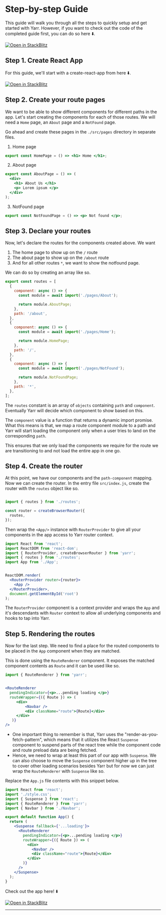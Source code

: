 # Step-by-step Guide

This guide will walk you through all the steps to quickly setup and get started with Yarr.  However, if you want to check out the code of the completed guide first, you can do so here ⬇️.

[![Open in StackBlitz](https://developer.stackblitz.com/img/open_in_stackblitz.svg)](https://stackblitz.com/edit/react-fk8j42?file=src/App.tsx)



## Step 1. Create React App

For this guide, we'll start with a create-react-app from here ⬇️. 

[![Open in StackBlitz](https://developer.stackblitz.com/img/open_in_stackblitz.svg)](https://stackblitz.com/edit/react-jbqeqg?file=src/App.tsx)


## Step 2. Create your route pages

We want to be able to show different components for different paths in the app. Let's start creating the components for each of those routes. We will need a `Home` page, an `About` page and a `NotFound` page. 

Go ahead and create these pages in the `./src/pages` directory in separate files.

1. Home page 

```jsx
export const HomePage = () => <h1> Home </h1>;
```

2. About page

```jsx
export const AboutPage = () => (
  <div>
    <h1> About Us </h1>
    <p> Lorem ipsum </p>
  </div>
);
```

3. NotFound page

```jsx
export const NotFoundPage = () => <p> Not found </p>;
```

## Step 3. Declare your routes 

Now, let's declare the routes for the components created above. We want 
1. The home page to show up on the `/` route
2. The about page to show up on the `/about` route
3. And for all other routes `*`, we want to show the notfound page. 

We can do so by creating an array like so. 
```jsx
export const routes = [
  {
    component: async () => {
      const module = await import('./pages/About');

      return module.AboutPage;
    },
    path: '/about',
  },
  {
    component: async () => {
      const module = await import('./pages/Home');

      return module.HomePage;
    },
    path: '/',
  },
  {
    component: async () => {
      const module = await import('./pages/NotFound');

      return module.NotFoundPage;
    },
    path: '*',
  },
];
```

The `routes` constant is an array of `objects` containing `path` and `component`. Eventually Yarr will decide which component to show based on this. 

The `component` value is a function that returns a dynamic import promise. What this means is that, we map a route component module to a path and Yarr will start loading the component only when a user tries to land on the corresponding `path`. 

This ensures that we only load the components we require for the route we are transitioning to and not load the entire app in one go.


## Step 4. Create the router 

At this point, we have our components and the `path-component` mapping. Now we can create the router. In the entry file `src/index.js`, create the router with the `routes` object like so. 

```jsx

import { routes } from './routes';

const router = createBrowserRouter({
  routes,
});
```

Then wrap the `<App/>` instance with `RouterProvider` to give all your components in the app access to Yarr  router context. 

```jsx
import React from 'react';
import ReactDOM from 'react-dom';
import { RouterProvider, createBrowserRouter } from 'yarr';
import { routes } from './routes';
import App from './App';


ReactDOM.render(
  <RouterProvider router={router}>
    <App />
  </RouterProvider>,
  document.getElementById('root')
);

```

The `RouterProvider` component is a context provider and wraps the `App` and it's descendants with `Router` context to allow all underlying components and hooks to tap into Yarr. 

## Step 5.  Rendering the routes

Now for the last step. We need to find a place for the routed components to be placed in the `App` component when they are matched.

This is done using the `RouteRenderer` component. It exposes the matched component contents as `Route` and it can be used like so. 

```jsx
import { RouteRenderer } from 'yarr';


<RouteRenderer
  pendingIndicator={<p>...pending loading </p>}
  routeWrapper={({ Route }) => (
     <div>
         <Navbar />
         <div className="route">{Route}</div>
     </div>
   )}
/>
```

- One important thing to remember is that, Yarr uses the "render-as-you-fetch-pattern", which means that it utilizes the React `Suspense` component to suspend parts of the react tree while the component code and route preload data are being fetched. 
- Hence, we need to wrap at least this part of our app with `Suspense`. We can also choose to move the `Suspense` component higher up in the tree to cover other loading scenarios besides Yarr but for now we can just wrap the `RouteRenderer` with `Suspense` like so.

Replace the `App.js` file contents with this snippet below. 

```jsx
import React from 'react';
import './style.css';
import { Suspense } from 'react';
import { RouteRenderer } from 'yarr';
import { Navbar } from './Navbar';

export default function App() {
  return (
    <Suspense fallback={'...loading'}>
      <RouteRenderer
        pendingIndicator={<p>...pending loading </p>}
        routeWrapper={({ Route }) => (
          <div>
            <Navbar />
            <div className="route">{Route}</div>
          </div>
        )}
      />
    </Suspense>
  );
}
```

Check out the app here! ⬇️

[![Open in StackBlitz](https://developer.stackblitz.com/img/open_in_stackblitz.svg)](https://stackblitz.com/edit/react-fk8j42?file=src/App.tsx)

---

